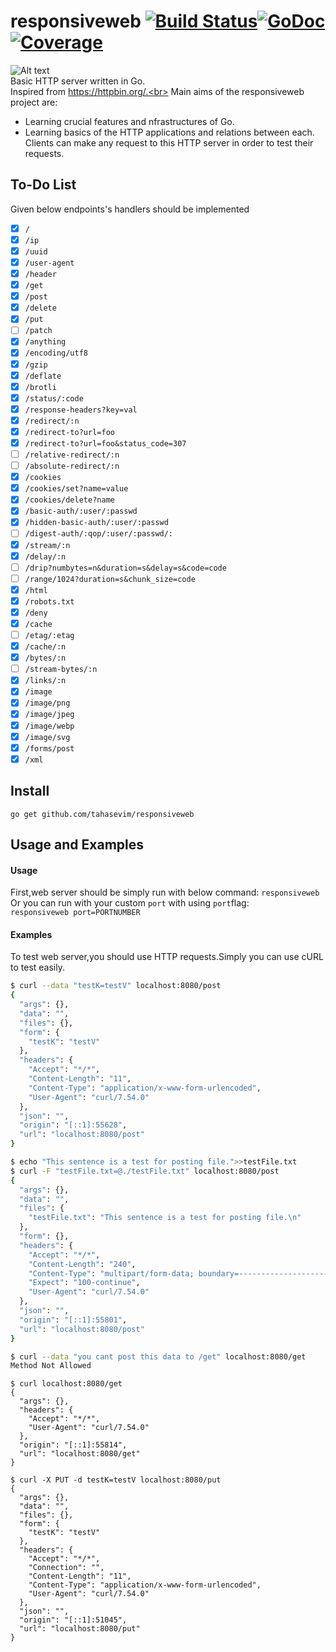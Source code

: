 
# responsiveweb [![Build Status](https://img.shields.io/badge/build-passing-brightgreen.svg)](https://travis-ci.org/tahasevim/responsiveweb)[![GoDoc](https://godoc.org/github.com/tahasevim/responsiveweb?status.svg)](https://godoc.org/github.com/tahasevim/responsiveweb)[![Coverage](https://img.shields.io/badge/coverage-85%25-orange.svg)](https://github.com/tahasevim/responsiveweb/tree/master/handlers)
![Alt text](https://image.ibb.co/k3oueG/gopherr.png)<br>
Basic HTTP server written in Go.<br>
Inspired from https://httpbin.org/.<br>
Main aims of the responsiveweb project are:<br>
  - Learning crucial features and nfrastructures of Go.<br>
  - Learning basics of the HTTP applications and relations between each.<br>
Clients can make any request to this HTTP server in order to test their requests.
## To-Do List
Given below endpoints's handlers should be implemented<br>
- [x] `/`
- [x] `/ip`
- [x] `/uuid`
- [x] `/user-agent`
- [x] `/header` 
- [x] `/get` 
- [x] `/post` 
- [x] `/delete`
- [x] `/put` 
- [ ] `/patch` 
- [x] `/anything` 
- [x] `/encoding/utf8` 
- [x] `/gzip` 
- [x] `/deflate` 
- [x] `/brotli`
- [x] `/status/:code` 
- [x] `/response-headers?key=val` 
- [x] `/redirect/:n` 
- [x] `/redirect-to?url=foo`
- [x] `/redirect-to?url=foo&status_code=307` 
- [ ] `/relative-redirect/:n`
- [ ] `/absolute-redirect/:n` 
- [x] `/cookies` 
- [x] `/cookies/set?name=value`
- [x] `/cookies/delete?name`
- [x] `/basic-auth/:user/:passwd`
- [x] `/hidden-basic-auth/:user/:passwd`
- [ ] `/digest-auth/:qop/:user/:passwd/:`
- [x] `/stream/:n`
- [x] `/delay/:n`
- [ ] `/drip?numbytes=n&duration=s&delay=s&code=code`
- [ ] `/range/1024?duration=s&chunk_size=code`
- [x] `/html`
- [x] `/robots.txt`
- [x] `/deny`
- [x] `/cache` 
- [ ] `/etag/:etag` 
- [x] `/cache/:n`
- [x] `/bytes/:n`
- [ ] `/stream-bytes/:n` 
- [x] `/links/:n` 
- [x] `/image`
- [x] `/image/png`
- [x] `/image/jpeg`
- [x] `/image/webp`
- [x] `/image/svg`
- [x] `/forms/post`
- [x] `/xml`

## Install
`go get github.com/tahasevim/responsiveweb`
## Usage and Examples
#### Usage
First,web server should be simply run with below command:
`responsiveweb`<br>
Or you can run with your custom `port` with using `port`flag:<br>
`responsiveweb port=PORTNUMBER`
#### Examples
To test web server,you should use HTTP requests.Simply you can use cURL to test easily.<br>

```bash
$ curl --data "testK=testV" localhost:8080/post
{
  "args": {},
  "data": "",
  "files": {},
  "form": {
    "testK": "testV"
  },
  "headers": {
    "Accept": "*/*",
    "Content-Length": "11",
    "Content-Type": "application/x-www-form-urlencoded",
    "User-Agent": "curl/7.54.0"
  },
  "json": "",
  "origin": "[::1]:55628",
  "url": "localhost:8080/post"
}
```
```bash
$ echo "This sentence is a test for posting file.">>testFile.txt
$ curl -F "testFile.txt=@./testFile.txt" localhost:8080/post
{
  "args": {},
  "data": "",
  "files": {
    "testFile.txt": "This sentence is a test for posting file.\n"
  },
  "form": {},
  "headers": {
    "Accept": "*/*",
    "Content-Length": "240",
    "Content-Type": "multipart/form-data; boundary=------------------------c0cc45e9a422852d",
    "Expect": "100-continue",
    "User-Agent": "curl/7.54.0"
  },
  "json": "",
  "origin": "[::1]:55801",
  "url": "localhost:8080/post"
}
```
```bash
$ curl --data "you cant post this data to /get" localhost:8080/get
Method Not Allowed
```
```
$ curl localhost:8080/get
{
  "args": {},
  "headers": {
    "Accept": "*/*",
    "User-Agent": "curl/7.54.0"
  },
  "origin": "[::1]:55814",
  "url": "localhost:8080/get"
}

```
```
$ curl -X PUT -d testK=testV localhost:8080/put
{
  "args": {},
  "data": "",
  "files": {},
  "form": {
    "testK": "testV"
  },
  "headers": {
    "Accept": "*/*",
    "Connection": "",
    "Content-Length": "11",
    "Content-Type": "application/x-www-form-urlencoded",
    "User-Agent": "curl/7.54.0"
  },
  "json": "",
  "origin": "[::1]:51045",
  "url": "localhost:8080/put"
}
```
